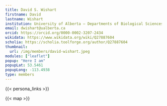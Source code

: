 ```yaml
---
title: David S. Wishart
firstname: David
lastname: Wishart
institution: University of Alberta – Departments of Biological Sciences & Computing Science, Distinguished University Professor
email: dwishart@ualberta.ca
orcid: https://orcid.org/0000-0002-3207-2434
wikidata: https://www.wikidata.org/wiki/Q27887604
scholia: https://scholia.toolforge.org/author/Q27887604
thumbnail:
  url: /img/members/david-wishart.jpeg
modules: ["leaflet"]
popup: "Here I am"
popupLat: 53.5461
popupLong: -113.4938
type: members
---
```


{{< persona_links >}}

{{< map >}}
